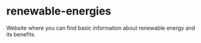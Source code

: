 # renewable-energies
Website where you can find basic information about renewable energy and its benefits.
